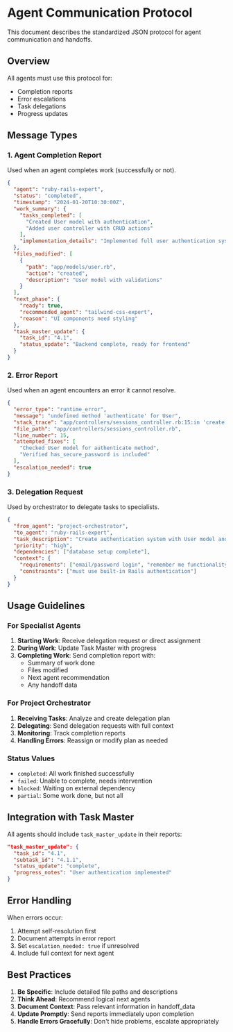 # Agent Communication Protocol

This document describes the standardized JSON protocol for agent communication and handoffs.

## Overview

All agents must use this protocol for:
- Completion reports
- Error escalations
- Task delegations
- Progress updates

## Message Types

### 1. Agent Completion Report

Used when an agent completes work (successfully or not).

```json
{
  "agent": "ruby-rails-expert",
  "status": "completed",
  "timestamp": "2024-01-20T10:30:00Z",
  "work_summary": {
    "tasks_completed": [
      "Created User model with authentication",
      "Added user controller with CRUD actions"
    ],
    "implementation_details": "Implemented full user authentication system using has_secure_password"
  },
  "files_modified": [
    {
      "path": "app/models/user.rb",
      "action": "created",
      "description": "User model with validations"
    }
  ],
  "next_phase": {
    "ready": true,
    "recommended_agent": "tailwind-css-expert",
    "reason": "UI components need styling"
  },
  "task_master_update": {
    "task_id": "4.1",
    "status_update": "Backend complete, ready for frontend"
  }
}
```

### 2. Error Report

Used when an agent encounters an error it cannot resolve.

```json
{
  "error_type": "runtime_error",
  "message": "undefined method 'authenticate' for User",
  "stack_trace": "app/controllers/sessions_controller.rb:15:in 'create'",
  "file_path": "app/controllers/sessions_controller.rb",
  "line_number": 15,
  "attempted_fixes": [
    "Checked User model for authenticate method",
    "Verified has_secure_password is included"
  ],
  "escalation_needed": true
}
```

### 3. Delegation Request

Used by orchestrator to delegate tasks to specialists.

```json
{
  "from_agent": "project-orchestrator",
  "to_agent": "ruby-rails-expert",
  "task_description": "Create authentication system with User model and sessions controller",
  "priority": "high",
  "dependencies": ["database setup complete"],
  "context": {
    "requirements": ["email/password login", "remember me functionality"],
    "constraints": ["must use built-in Rails authentication"]
  }
}
```

## Usage Guidelines

### For Specialist Agents

1. **Starting Work**: Receive delegation request or direct assignment
2. **During Work**: Update Task Master with progress
3. **Completing Work**: Send completion report with:
   - Summary of work done
   - Files modified
   - Next agent recommendation
   - Any handoff data

### For Project Orchestrator

1. **Receiving Tasks**: Analyze and create delegation plan
2. **Delegating**: Send delegation requests with full context
3. **Monitoring**: Track completion reports
4. **Handling Errors**: Reassign or modify plan as needed

### Status Values

- `completed`: All work finished successfully
- `failed`: Unable to complete, needs intervention
- `blocked`: Waiting on external dependency
- `partial`: Some work done, but not all

## Integration with Task Master

All agents should include `task_master_update` in their reports:

```json
"task_master_update": {
  "task_id": "4.1",
  "subtask_id": "4.1.1", 
  "status_update": "complete",
  "progress_notes": "User authentication implemented"
}
```

## Error Handling

When errors occur:
1. Attempt self-resolution first
2. Document attempts in error report
3. Set `escalation_needed: true` if unresolved
4. Include full context for next agent

## Best Practices

1. **Be Specific**: Include detailed file paths and descriptions
2. **Think Ahead**: Recommend logical next agents
3. **Document Context**: Pass relevant information in handoff_data
4. **Update Promptly**: Send reports immediately upon completion
5. **Handle Errors Gracefully**: Don't hide problems, escalate appropriately